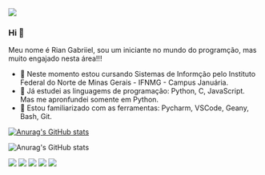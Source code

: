 <img src="https://www.mymax.ind.br/wp-content/uploads/2017/07/Topo-Site-Mymax-1.jpg">

### Hi 👋

Meu nome é Rian Gabriiel, sou um iniciante no mundo do programção, mas muito engajado nesta área!!!
- 🔭 Neste momento estou cursando Sistemas de Informção pelo Instituto Federal do Norte de Minas Gerais - IFNMG - Campus Januária.
- 🌱 Já estudei as linguagems de programação: Python, C, JavaScript. Mas me apronfundei somente em Python.
- 🤝 Estou familiarizado com as ferramentas: Pycharm, VSCode, Geany, Bash, Git. 

[![Anurag's GitHub stats](https://github-readme-stats.vercel.app/api?username=RianAndrade)](https://github.com/anuraghazra/github-readme-stats)

![Anurag's GitHub stats](https://github-readme-stats.vercel.app/api?username=RianAndrade_icons=true&theme=radical)

[<img src="https://img.shields.io/badge/twitter-%231DA1F2.svg?&style=for-the-badge&logo=twitter&logoColor=white" />](https://twitter.com/USERNAME) [<img src="https://img.shields.io/badge/medium-%2312100E.svg?&style=for-the-badge&logo=medium&logoColor=white" />](https://medium.com/USERNAME)  [<img src="https://img.shields.io/badge/linkedin-%230077B5.svg?&style=for-the-badge&logo=linkedin&logoColor=white" />](https://www.linkedin.com/in/USERNAME/) [<img src = "https://img.shields.io/badge/instagram-%23E4405F.svg?&style=for-the-badge&logo=instagram&logoColor=white">](https://www.instagram.com/USERNAME/) [<img src = "https://img.shields.io/badge/facebook-%231877F2.svg?&style=for-the-badge&logo=facebook&logoColor=white">](https://www.facebook.com/USERNAME)

